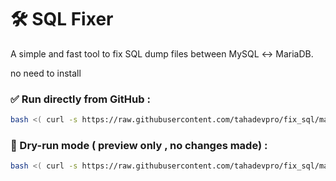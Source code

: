 # 🛠️ SQL Fixer

A simple and fast tool to fix SQL dump files between MySQL ↔ MariaDB.

no need to install 

### ✅ Run directly from GitHub :

```bash
bash <( curl -s https://raw.githubusercontent.com/tahadevpro/fix_sql/main/fix_sql.sh ) path/to/dump.sql
```
### 🧪 Dry-run mode ( preview only , no changes made) :
```bash
bash <( curl -s https://raw.githubusercontent.com/tahadevpro/fix_sql/main/fix_sql.sh ) path/to/dump.sql --dry-run
```
